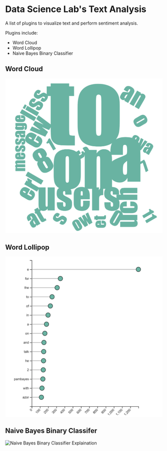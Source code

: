 # Data Science Lab's Text Analysis

A list of plugins to visualize text and perform sentiment analysis.

Plugins include:
* Word Cloud
* Word Lollipop
* Naive Bayes Binary Classifier

## Word Cloud
![Word Cloud Example](images/word-cloud.PNG)

## Word Lollipop
![Word Lollipop Example](images/word-lollipop.PNG)

## Naive Bayes Binary Classifer
![Naive Bayes Binary Classifier Explaination](https://miro.medium.com/max/6190/1*39U1Ln3tSdFqsfQy6ndxOA.png)
